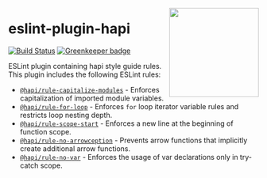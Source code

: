 <a href="http://hapijs.com"><img src="https://raw.githubusercontent.com/hapijs/assets/master/images/family.png" width="180px" align="right" /></a>

# eslint-plugin-hapi

[![Build Status](https://travis-ci.org/hapijs/eslint-plugin-hapi.svg?branch=master)](https://travis-ci.org/hapijs/eslint-plugin-hapi) [![Greenkeeper badge](https://badges.greenkeeper.io/hapijs/eslint-plugin-hapi.svg)](https://greenkeeper.io/)

ESLint plugin containing hapi style guide rules. This plugin includes the following ESLint rules:

- [`@hapi/rule-capitalize-modules`](https://www.npmjs.com/package/@hapi/rule-capitalize-modules) - Enforces capitalization of imported module variables.
- [`@hapi/rule-for-loop`](https://www.npmjs.com/package/@hapi/rule-for-loop) - Enforces `for` loop iterator variable rules and restricts loop nesting depth.
- [`@hapi/rule-scope-start`](https://www.npmjs.com/package/@hapi/rule-scope-start) - Enforces a new line at the beginning of function scope.
- [`@hapi/rule-no-arrowception`](https://www.npmjs.com/package/@hapi/rule-no-arrowception) - Prevents arrow functions that implicitly create additional arrow functions.
- [`@hapi/rule-no-var`](https://www.npmjs.com/package/@hapi/rule-no-var) - Enforces the usage of var declarations only in try-catch scope.
